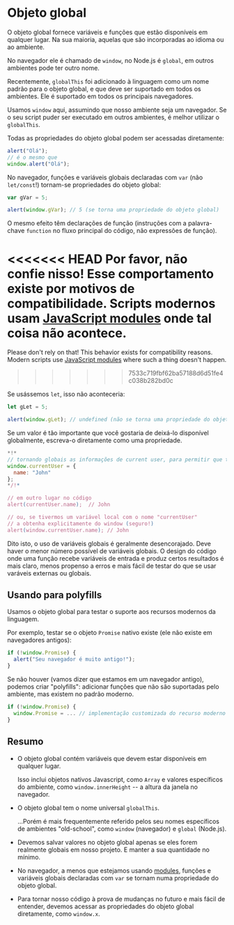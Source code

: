 
# Objeto global

O objeto global fornece variáveis e funções que estão disponíveis em qualquer lugar. Na sua maioria, aquelas que são incorporadas ao idioma ou ao ambiente.

No navegador ele é chamado de `window`, no Node.js é `global`, em outros ambientes pode ter outro nome.

Recentemente, `globalThis` foi adicionado à linguagem como um nome padrão para o objeto global, e que deve ser suportado em todos os ambientes. Ele é suportado em todos os principais navegadores.

Usamos `window` aqui, assumindo que nosso ambiente seja um navegador. Se o seu script puder ser executado em outros ambientes, é melhor utilizar o `globalThis`.

Todas as propriedades do objeto global podem ser acessadas diretamente:

```js run
alert("Olá");
// é o mesmo que
window.alert("Olá");
```

No navegador, funções e variáveis globais declaradas com `var` (não `let/const`!) tornam-se propriedades do objeto global:

```js run untrusted refresh
var gVar = 5;

alert(window.gVar); // 5 (se torna uma propriedade do objeto global)
```

O mesmo efeito têm declarações de função (instruções com a palavra-chave `function` no fluxo principal do código, não expressões de função).

<<<<<<< HEAD
Por favor, não confie nisso! Esse comportamento existe por motivos de compatibilidade. Scripts modernos usam [JavaScript modules](info:modules) onde tal coisa não acontece.
=======
Please don't rely on that! This behavior exists for compatibility reasons. Modern scripts use [JavaScript modules](info:modules) where such a thing doesn't happen.
>>>>>>> 7533c719fbf62ba57188d6d51fe4c038b282bd0c

Se usássemos `let`, isso não aconteceria:

```js run untrusted refresh
let gLet = 5;

alert(window.gLet); // undefined (não se torna uma propriedade do objeto global)
```

Se um valor é tão importante que você gostaria de deixá-lo disponível globalmente, escreva-o diretamente como uma propriedade.

```js run
*!*
// tornando globais as informações de current user, para permitir que todos os script as acessem
window.currentUser = {
  name: "John"
};
*/!*

// em outro lugar no código
alert(currentUser.name);  // John

// ou, se tivermos um variável local com o nome "currentUser"
// a obtenha explicitamente do window (seguro!)
alert(window.currentUser.name); // John
```

Dito isto, o uso de variáveis globais é geralmente desencorajado. Deve haver o menor número possível de variáveis globais. O design do código onde uma função recebe variáveis de entrada e produz certos resultados é mais claro, menos propenso a erros e mais fácil de testar do que se usar varáveis externas ou globais.

## Usando para polyfills

Usamos o objeto global para testar o suporte aos recursos modernos da linguagem.

Por exemplo, testar se o objeto `Promise` nativo existe (ele não existe em navegadores antigos):
```js run
if (!window.Promise) {
  alert("Seu navegador é muito antigo!");
}
```

Se não houver (vamos dizer que estamos em um navegador antigo), podemos criar "polyfills": adicionar funções que não são suportadas pelo ambiente, mas existem no padrão moderno.

```js run
if (!window.Promise) {
  window.Promise = ... // implementação customizada do recurso moderno da linguagem
}
```

## Resumo

- O objeto global contém variáveis que devem estar disponíveis em qualquer lugar.

    Isso inclui objetos nativos Javascript, como `Array` e valores específicos do ambiente, como `window.innerHeight` -- a altura da janela no navegador.
- O objeto global tem o nome universal `globalThis`.

    ...Porém é mais frequentemente referido pelos seu nomes específicos de ambientes "old-school", como `window` (navegador) e `global` (Node.js).
- Devemos salvar valores no objeto global apenas se eles forem realmente globais em nosso projeto. E manter a sua quantidade no mínimo.
- No navegador, a menos que estejamos usando [modules](info:modules), funções e variáveis globais declaradas com `var` se tornam numa propriedade do objeto global.
- Para tornar nosso código à prova de mudanças no futuro e mais fácil de entender, devemos acessar as propriedades do objeto global diretamente, como `window.x`.
